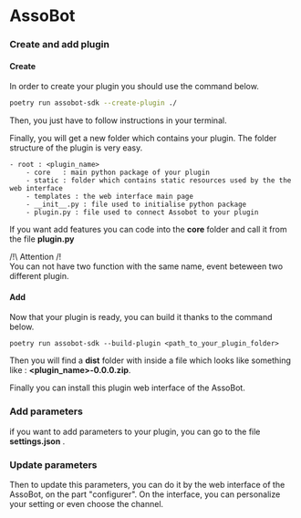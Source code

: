 # AssoBot




### Create and add plugin

#### Create
In order to create your plugin you should use the command below.

```bash
poetry run assobot-sdk --create-plugin ./
```
Then, you just have to follow instructions in your terminal. 

Finally, you will get a new folder which contains your plugin. The folder structure of the plugin is very easy. 

```
- root : <plugin_name>
    - core   : main python package of your plugin
    - static : folder which contains static resources used by the the web interface
    - templates : the web interface main page
    - __init__.py : file used to initialise python package
    - plugin.py : file used to connect Assobot to your plugin
```

If you want add features you can code into the **core** folder and call it from the file **plugin.py**

/!\ Attention /!\
You can not have two function with the same name, event beteween two different plugin.

#### Add
Now that your plugin is ready,  you can build it thanks to the command below.

```
poetry run assobot-sdk --build-plugin <path_to_your_plugin_folder>
```
Then you will find a **dist** folder with inside a file which looks like something like : **<plugin_name>-0.0.0.zip**. 

Finally you can install this plugin web interface of the AssoBot.


### Add parameters
if you want to add parameters to your plugin, you can go to the file **settings.json** .

### Update parameters 
Then to update this parameters, you can do it by the web interface of the AssoBot, on the part "configurer".
On the interface, you can personalize your setting or even choose the channel.